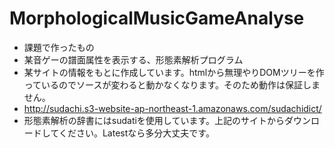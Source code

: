 # MorphologicalMusicGameAnalyse
- 課題で作ったもの
- 某音ゲーの譜面属性を表示する、形態素解析プログラム
- 某サイトの情報をもとに作成しています。htmlから無理やりDOMツリーを作っているのでソースが変わると動かなくなります。そのため動作は保証しません。
- http://sudachi.s3-website-ap-northeast-1.amazonaws.com/sudachidict/
- 形態素解析の辞書にはsudatiを使用しています。上記のサイトからダウンロードしてください。Latestなら多分大丈夫です。
